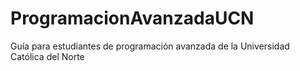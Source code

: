 # ProgramacionAvanzadaUCN
Guía para estudiantes de programación avanzada de la Universidad Católica del Norte
